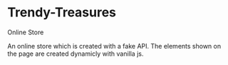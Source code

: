 # Trendy-Treasures
Online Store

An online store which is created with a fake API. The elements shown on the page are created dynamicly with vanilla js.
